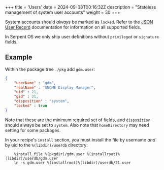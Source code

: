+++
title = 'Users'
date = 2024-09-08T00:16:32Z
description = "Stateless management of system user accounts"
weight = 30
+++

System accounts should *always* be marked as `locked`. Refer to the [JSON User Record](https://systemd.io/USER_RECORD/) documentation for information on all supported fields.

In Serpent OS we only ship user definitions without `privileged` or `signature` fields.

## Example

Within the package tree `./pkg` add `gdm.user`:

```json
{
    "userName" : "gdm",
    "realName" : "GNOME Display Manager",
    "uid" : 21,
    "gid" : 21,
    "disposition" : "system",
    "locked" : true
}
```

Note that these are the minimum required set of fields, and `disposition` should always be set to `system`. Also note that
`homeDirectory` may need setting for some packages.

In your recipe's `install` section, you must install the file by username *and* by uid to the `%(libdir)/userdb` directory:

```shell
    %install_file %(pkgdir)/gdm.user %(installroot)%(libdir)/userdb/gdm.user
    ln -s gdm.user %(installroot)%(libdir)/userdb/21.user
```
